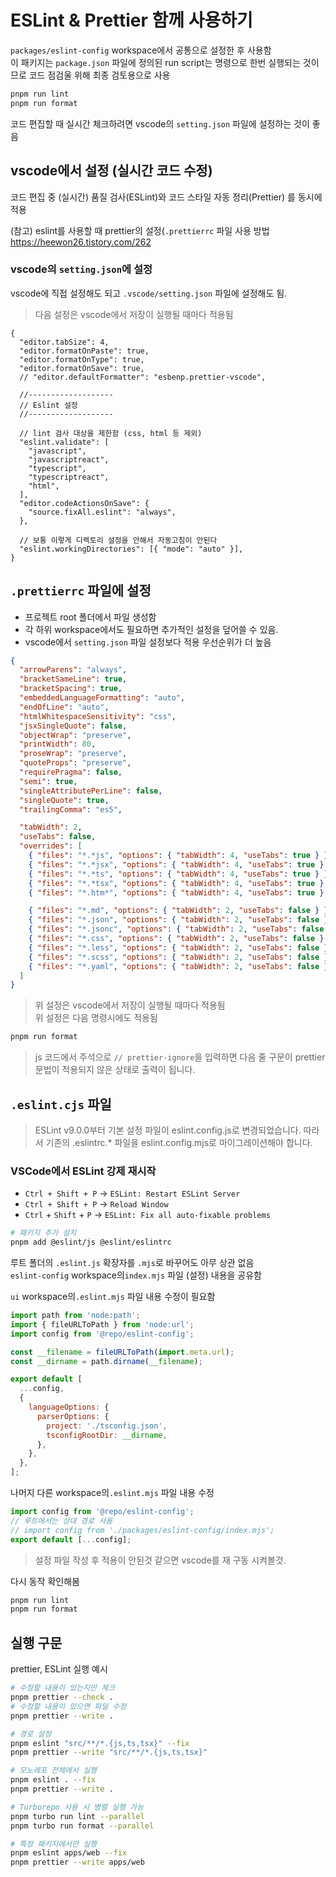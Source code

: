 # ESLint & Prettier 함께 사용하기

`packages/eslint-config` workspace에서 공통으로 설정한 후 사용함  
이 패키지는 `package.json` 파일에 정의된 run script는 명령으로 한번 실행되는 것이므로 코드 점검울 위해 최종 검토용으로 사용

```sh
pnpm run lint
pnpm run format
```

코드 편집할 때 실시간 체크하려면 vscode의 `setting.json` 파일에 설정하는 것이 좋음

## vscode에서 설정 (실시간 코드 수정)

코드 편집 중 (실시간) 품질 검사(ESLint)와 코드 스타일 자동 정리(Prettier) 를 동시에 적용

(참고) eslint를 사용할 때 prettier의 설정(`.prettierrc` 파일 사용 방법  
https://heewon26.tistory.com/262

### vscode의 `setting.json`에 설정

vscode에 직접 설정해도 되고 `.vscode/setting.json` 파일에 설정해도 됨.

> 다음 설정은 vscode에서 저장이 실행될 때마다 적용됨

```jsonc
{
  "editor.tabSize": 4,
  "editor.formatOnPaste": true,
  "editor.formatOnType": true,
  "editor.formatOnSave": true,
  // "editor.defaultFormatter": "esbenp.prettier-vscode",

  //-------------------
  // Eslint 설정
  //-------------------

  // lint 검사 대상을 제한함 (css, html 등 제외)
  "eslint.validate": [
    "javascript",
    "javascriptreact",
    "typescript",
    "typescriptreact",
    "html",
  ],
  "editor.codeActionsOnSave": {
    "source.fixAll.eslint": "always",
  },

  // 보통 이렇게 디렉토리 설정을 안해서 자동고침이 안된다
  "eslint.workingDirectories": [{ "mode": "auto" }],
}
```

## `.prettierrc` 파일에 설정

- 프로젝트 root 폴더에서 파일 생성함
- 각 하위 workspace에서도 필요하면 추가적인 설정을 덮어쓸 수 있음.
- vscode에서 `setting.json` 파일 설정보다 적용 우선순위가 더 높음

```json
{
  "arrowParens": "always",
  "bracketSameLine": true,
  "bracketSpacing": true,
  "embeddedLanguageFormatting": "auto",
  "endOfLine": "auto",
  "htmlWhitespaceSensitivity": "css",
  "jsxSingleQuote": false,
  "objectWrap": "preserve",
  "printWidth": 80,
  "proseWrap": "preserve",
  "quoteProps": "preserve",
  "requirePragma": false,
  "semi": true,
  "singleAttributePerLine": false,
  "singleQuote": true,
  "trailingComma": "es5",

  "tabWidth": 2,
  "useTabs": false,
  "overrides": [
    { "files": "*.*js", "options": { "tabWidth": 4, "useTabs": true } },
    { "files": "*.*jsx", "options": { "tabWidth": 4, "useTabs": true } },
    { "files": "*.*ts", "options": { "tabWidth": 4, "useTabs": true } },
    { "files": "*.*tsx", "options": { "tabWidth": 4, "useTabs": true } },
    { "files": "*.htm*", "options": { "tabWidth": 4, "useTabs": true } },

    { "files": "*.md", "options": { "tabWidth": 2, "useTabs": false } },
    { "files": "*.json", "options": { "tabWidth": 2, "useTabs": false } },
    { "files": "*.jsonc", "options": { "tabWidth": 2, "useTabs": false } },
    { "files": "*.css", "options": { "tabWidth": 2, "useTabs": false } },
    { "files": "*.less", "options": { "tabWidth": 2, "useTabs": false } },
    { "files": "*.scss", "options": { "tabWidth": 2, "useTabs": false } },
    { "files": "*.yaml", "options": { "tabWidth": 2, "useTabs": false } }
  ]
}
```

> 위 설정은 vscode에서 저장이 실행될 때마다 적용됨  
> 위 설정은 다음 명령시에도 적용됨

```sh
pnpm run format
```

> js 코드에서 주석으로 `// prettier-ignore`을 입력하면 다음 줄 구문이 prettier 문법이 적용되지 않은 상태로 출력이 됩니다.

## `.eslint.cjs` 파일

> ESLint v9.0.0부터 기본 설정 파일이 eslint.config.js로 변경되었습니다.
> 따라서 기존의 .eslintrc.\* 파일을 eslint.config.mjs로 마이그레이션해야 합니다.

### VSCode에서 ESLint 강제 재시작

- `Ctrl + Shift + P` → `ESLint: Restart ESLint Server`
- `Ctrl + Shift + P` → `Reload Window`
- `Ctrl` + `Shift` + `P` → `ESLint: Fix all auto-fixable problems`

```sh
# 패키지 추가 설치
pnpm add @eslint/js @eslint/eslintrc
```

루트 폴더의 `.eslint.js` 확장자를 `.mjs`로 바꾸어도 아무 상관 없음  
`eslint-config` workspace의`index.mjs` 파일 (설정) 내용을 공유함

`ui` workspace의`.eslint.mjs` 파일 내용 수정이 필요함

```js
import path from 'node:path';
import { fileURLToPath } from 'node:url';
import config from '@repo/eslint-config';

const __filename = fileURLToPath(import.meta.url);
const __dirname = path.dirname(__filename);

export default [
  ...config,
  {
    languageOptions: {
      parserOptions: {
        project: './tsconfig.json',
        tsconfigRootDir: __dirname,
      },
    },
  },
];
```

나머지 다른 workspace의`.eslint.mjs` 파일 내용 수정

```js
import config from '@repo/eslint-config';
// 루트에서는 상대 경로 사용
// import config from './packages/eslint-config/index.mjs';
export default [...config];
```

> 설정 파일 작성 후 적용이 안된것 같으면 vscode를 재 구동 시켜볼것.

다시 동작 확인해봄

```sh
pnpm run lint
pnpm run format
```

## 실행 구문

prettier, ESLint 실행 예시

```sh
# 수정할 내용이 있는지만 체크
pnpm prettier --check .
# 수정할 내용이 있으면 파일 수정
pnpm prettier --write .

# 경로 설정
pnpm eslint "src/**/*.{js,ts,tsx}" --fix
pnpm prettier --write "src/**/*.{js,ts,tsx}"

# 모노레포 전체에서 실행
pnpm eslint . --fix
pnpm prettier --write .

# Turborepo 사용 시 병렬 실행 가능
pnpm turbo run lint --parallel
pnpm turbo run format --parallel

# 특정 패키지에서만 실행
pnpm eslint apps/web --fix
pnpm prettier --write apps/web
```
